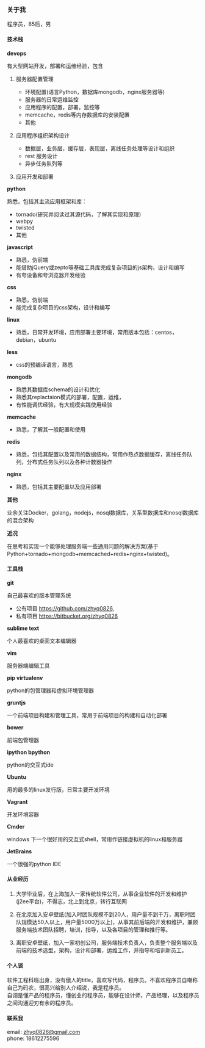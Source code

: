 ### 关于我

程序员，85后，男

#### 技术栈

**devops**

有大型网站开发，部署和运维经验，包含

1. 服务器配置管理

    - 环境配置(语言Python，数据库mongodb，nginx服务器等)
    - 服务器的日常运维监控
    - 应用程序的配置，部署，监控等
    - memcache，redis等内存数据库的安装配置
    - 其他

2. 应用程序组织架构设计

    - 数据层，业务层，缓存层，表现层，离线任务处理等设计和组织
    - rest 服务设计
    - 异步任务队列等


3. 应用开发和部署


**python**

熟悉，包括其主流应用框架和库：

- tornado(研究并阅读过其源代码，了解其实现和原理)
- webpy
- twisted
- 其他

**javascript**

* 熟悉，伪前端
* 能借助jQuery或zepto等基础工具库完成复杂项目的js架构，设计和编写
* 有夸设备和夸浏览器开发经验

**css**

* 熟悉，伪前端
* 能完成复杂项目的css架构，设计和编写

**linux**

* 熟悉，日常开发环境，应用部署主要环境，常用版本包括：centos，debian，ubuntu


**less**

* css的预编译语言，熟悉

**mongodb**

* 熟悉其数据库schema的设计和优化
* 熟悉其replactaion模式的部署，配置，运维，
* 有性能调优经验，有大规模实践使用经验

**memcache**

* 熟悉，了解其一般配置和使用

**redis**

* 熟悉，包括其配置以及常用的数据结构，常用作热点数据缓存，离线任务队列，分布式任务队列以及各种计数器操作

**nginx**

* 熟悉，包括其主要配置以及应用部署

**其他**

业余关注Docker，golang，nodejs，nosql数据库，关系型数据库和nosql数据库的混合架构

**近况**

在思考和实现一个能够处理服务端一些通用问题的解决方案(基于Python+tornado+mongodb+memcached+redis+nginx+twisted)。

#### 工具栈 

**git**

自己最喜欢的版本管理系统

- 公有项目 https://github.com/zhyq0826, 
- 私有项目 https://bitbucket.org/zhyq0826

**sublime text**

个人最喜欢的桌面文本编辑器

**vim**

服务器端编辑工具

**pip virtualenv**

python的包管理器和虚拟环境管理器

**gruntjs**

一个前端项目构建和管理工具，常用于前端项目的构建和自动化部署

**bower**

前端包管理器

**ipython bpython**

python的交互式ide

**Ubuntu**

用的最多的linux发行版，日常主要开发环境

**Vagrant**

开发环境容器

**Cmder**

windows 下一个很好用的交互式shell，常用作链接虚拟机的linux和服务器

**JetBrains**

一个很强的python IDE 

#### 从业经历

1. 大学毕业后，在上海加入一家传统软件公司，从事企业软件的开发和维护(j2ee平台)，不得志，北上到北京，转行互联网

2. 在北京加入安卓壁纸(加入时团队规模不到20人，用户量不到千万，离职时团队规模达50人以上，用户量5000万以上)，从事其前后端的开发和维护，兼顾服务端技术团队招聘，培训，指导，以及各项目的管理和推行等。

3. 离职安卓壁纸，加入一家初创公司，服务端技术负责人，负责整个服务端以及前端的技术选型，架构，设计和部署，运维工作，并指导和培训新员工。

#### 个人谈

软件工程科班出身，没有傲人的title，喜欢写代码，程序员。不喜欢程序员自嘲称自己为码农，很高兴给别人介绍说，我是程序员。  
自诩是懂产品的程序员，懂创业的程序员，能够在设计师，产品经理，以及程序员之间沟通迎刃有余的程序员。


#### 联系我

email: zhyq0826@gmail.com  
phone: 18612275596

